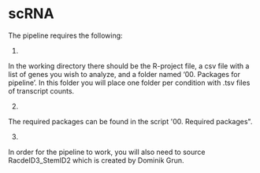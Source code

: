 # scRNA
The pipeline requires the following:

1.  
In the working directory there should be the R-project file, a csv file with a list of genes you wish to analyze, and a              folder named ‘00. Packages for pipeline’. In this folder you will place one folder per condition with .tsv files of transcript counts.

2.  
The required packages can be found in the script '00. Required packages".  

3.  
In order for the pipeline to work, you will also need to source RacdeID3_StemID2 which is created by Dominik Grun.  
